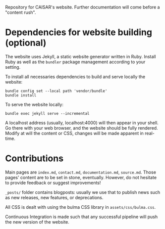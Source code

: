 Repository for CAISAR's website.
Further documentation will come before a "content rush".

# Dependencies for website building (optional)

The website uses Jekyll, a static website generator written
in Ruby. Install Ruby as well as the `bundler` package
management according to your setting.

To install all necessaries dependencies to build and serve locally the website:
```
bundle config set --local path 'vendor/bundle'
bundle install
```

To serve the website locally:
```
bundle exec jekyll serve --incremental
```
A localhost address (usually, localhost:4000) will then
appear in your shell. Go there with your web browser, and
the website should be fully rendered.
Modify at will the content or CSS, changes will be made apparent in real-time.


# Contributions
Main pages are `index.md`, `contact.md`, `documentation.md`,
`source.md`. Those pages' content are to be set in stone,
eventually. However, do not hesitate to provide feedback or
suggest improvements!

`_posts/` folder contains blogposts: usually we use that to
publish news such as new releases, new features, or
deprecations.

All CSS is dealt with using the bulma CSS library in
`assets/css/bulma.css`.

Continuous Integration is made such that any successful
pipeline will push the new version of the website.
